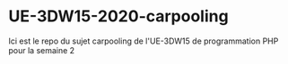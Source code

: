 # UE-3DW15-2020-carpooling

Ici est le repo du sujet carpooling de l'UE-3DW15 de programmation PHP pour la semaine 2